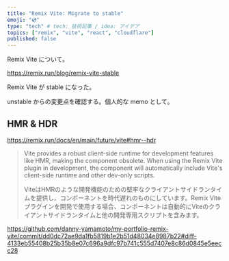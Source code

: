 ```yaml
---
title: "Remix Vite: Migrate to stable"
emoji: "💿"
type: "tech" # tech: 技術記事 / idea: アイデア
topics: ["remix", "vite", "react", "cloudflare"]
published: false
---
```

Remix Vite について。

https://remix.run/blog/remix-vite-stable

Remix Vite が stable になった。

unstable からの変更点を確認する。個人的な memo として。

## HMR & HDR

https://remix.run/docs/en/main/future/vite#hmr--hdr

> Vite provides a robust client-side runtime for development features like HMR, making the <LiveReload /> component obsolete. When using the Remix Vite plugin in development, the <Scripts /> component will automatically include Vite's client-side runtime and other dev-only scripts.
> 
> ViteはHMRのような開発機能のための堅牢なクライアントサイドランタイムを提供し、<LiveReload />コンポーネントを時代遅れのものにしています。Remix Viteプラグインを開発で使用する場合、<Scripts />コンポーネントは自動的にViteのクライアントサイドランタイムと他の開発専用スクリプトを含みます。

https://github.com/danny-yamamoto/my-portfolio-remix-vite/commit/dd0dc72ae9da1fb5819b1e2b51d48034e8987b22#diff-4133eb55408b25b35b8e07c696a9dfc97b741c555d7407e8c86d0845e5eecc28
